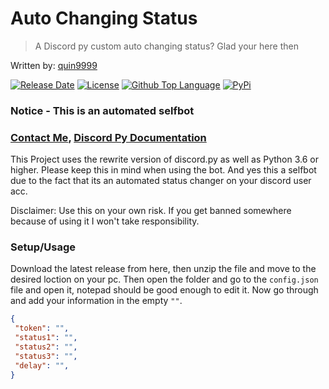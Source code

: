 # Auto Changing Status

> A Discord py custom auto changing status? Glad your here then

Written by: [quin9999](github.com/quin9999)

[![Release Date](https://img.shields.io/github/release-date/quin9999/autostatus?color=CE6A00&style=for-the-badge)](https://github.com/quin9999/autostatus) [![License](https://img.shields.io/github/license/quin9999/autostatus?label=License&style=for-the-badge)](https://github.com/quin9999/autostatus/blob/main/LICENSE) [![Github Top Language](https://img.shields.io/github/languages/top/qwertyquerty/pypresence.svg?style=for-the-badge)](https://www.python.org/) [![PyPi](https://img.shields.io/pypi/v/pypresence.svg?style=for-the-badge)](#)

### Notice - This is an automated selfbot

### [Contact Me](https://discord.bio/p/quin4dev), [Discord Py Documentation](https://discordpy.readthedocs.io/en/stable/)

This Project uses the rewrite version of discord.py as well as Python 3.6 or higher. Please keep this in mind when using the bot.
And yes this a selfbot due to the fact that its an automated status changer on your discord user acc.

Disclaimer: Use this on your own risk. If you get banned somewhere because of using it I won't take responsibility.

### Setup/Usage

Download the latest release from here, then unzip the file and move to the desired loction on your pc.
Then open the folder and go to the `config.json` file and open it, notepad should be good enough to edit it. Now go through
and add your information in the empty `""`.

```json
{
 "token": "",
 "status1": "",
 "status2": "",
 "status3": "",
 "delay": "",
}
```


